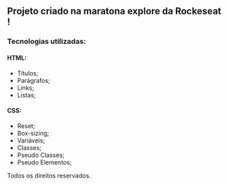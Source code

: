 ## Projeto criado na maratona explore da Rockeseat !

### Tecnologias utilizadas:

#### HTML:

- Títulos;
- Parágrafos;
- Links;
- Listas;

#### CSS:

- Reset;
- Box-sizing;
- Variáveis;
- Classes;
- Pseudo Classes;
- Pseudo Elementos;

Todos os direitos reservados.
